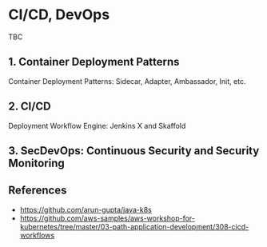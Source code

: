 # CI/CD, DevOps

TBC

## 1. Container Deployment Patterns

Container Deployment Patterns: Sidecar, Adapter, Ambassador, Init, etc.

## 2. CI/CD

Deployment Workflow Engine: Jenkins X and Skaffold

## 3. SecDevOps: Continuous Security and Security Monitoring

## References

- https://github.com/arun-gupta/java-k8s
- https://github.com/aws-samples/aws-workshop-for-kubernetes/tree/master/03-path-application-development/308-cicd-workflows
